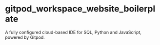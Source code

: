 # gitpod_workspace_website_boilerplate
A fully configured cloud-based IDE for SQL, Python and JavaScript, powered by Gitpod.
